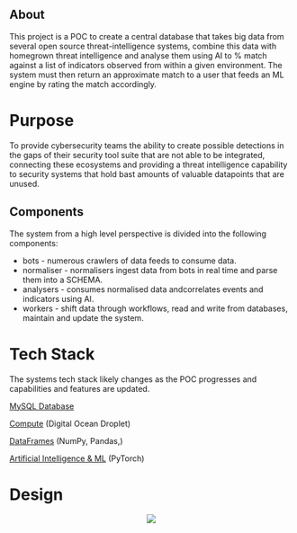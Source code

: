 ## About

This project is a POC to create a central database that takes big data from several open source threat-intelligence systems, combine this data with homegrown threat intelligence and analyse them using AI to % match against a list of indicators observed from within a given environment. The system must then return an approximate match to a user that feeds an ML engine by rating the match accordingly.

# Purpose

To provide cybersecurity teams the ability to create possible detections in the gaps of their security tool suite that are not able to be integrated, connecting these ecosystems and providing a threat intelligence capability to security systems that hold bast amounts of valuable datapoints that are unused.

## Components

The system from a high level perspective is divided into the following components:

* bots - numerous crawlers of data feeds to consume data.
* normaliser - normalisers ingest data from bots in real time and parse them into a SCHEMA.
* analysers - consumes normalised data andcorrelates events and indicators using AI.
* workers - shift data through workflows, read and write from databases, maintain and update the system.

# Tech Stack

The systems tech stack likely changes as the POC progresses and capabilities and features are updated.

[MySQL Database ](https://dev.mysql.com/downloads/mysql/)

[Compute](https://www.digitalocean.com/?refcode=e8a7842ff717https://www.digitalocean.com/?refcode=e8a7842ff717) (Digital Ocean Droplet)

[DataFrames](https://pandas.pydata.org/docs/) (NumPy, Pandas,)

[Artificial Intelligence &amp; ML](https://pytorch.org/) (PyTorch)

# Design

<div style="text-align:center">
    <img src="https://github.com/BurnyMack/securityscripts/assets/58530324/5a83ae17-6bf2-4bfd-99e6-f0c2c88a6363" />
</div>
